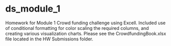 # ds_module_1
Homework for Module 1 
Crowd funding challenge using Excell. Included use of conditional formatting for color scaling the required columns, and creating various visualization charts. Please see the CrowdfundingBook.xlsx file located in the HW Submissions folder.
